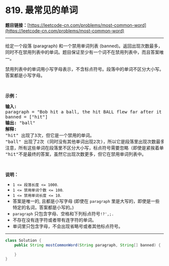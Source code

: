 # 819. 最常见的单词

**题目链接：**[https://leetcode-cn.com/problems/most-common-word](https://leetcode-cn.com/problems/most-common-word)

---

<div class="content__1Y2H">
 <div class="notranslate">
  <p>给定一个段落 (paragraph) 和一个禁用单词列表 (banned)。返回出现次数最多，同时不在禁用列表中的单词。题目保证至少有一个词不在禁用列表中，而且答案唯一。</p> 
  <p>禁用列表中的单词用小写字母表示，不含标点符号。段落中的单词不区分大小写。答案都是小写字母。</p> 
  <p>&nbsp;</p> 
  <p><strong>示例：</strong></p> 
  <pre class="language-text"><strong>输入:</strong> 
paragraph = "Bob hit a ball, the hit BALL flew far after it was hit."
banned = ["hit"]
<strong>输出:</strong> "ball"
<strong>解释:</strong> 
"hit" 出现了3次，但它是一个禁用的单词。
"ball" 出现了2次 (同时没有其他单词出现2次)，所以它是段落里出现次数最多的，且不在禁用列表中的单词。 
注意，所有这些单词在段落里不区分大小写，标点符号需要忽略（即使是紧挨着单词也忽略， 比如 "ball,"）， 
"hit"不是最终的答案，虽然它出现次数更多，但它在禁用单词列表中。
</pre> 
  <p>&nbsp;</p> 
  <p><strong>说明：</strong></p> 
  <ul> 
   <li><code>1 &lt;= 段落长度 &lt;= 1000</code>.</li> 
   <li><code>1 &lt;= 禁用单词个数 &lt;= 100</code>.</li> 
   <li><code>1 &lt;= 禁用单词长度 &lt;= 10</code>.</li> 
   <li>答案是唯一的, 且都是小写字母&nbsp;(即使在 <code>paragraph</code> 里是大写的，即使是一些特定的名词，答案都是小写的。)</li> 
   <li><code>paragraph</code>&nbsp;只包含字母、空格和下列标点符号<code>!?',;.</code></li> 
   <li>不存在没有连字符或者带有连字符的单词。</li> 
   <li>单词里只包含字母，不会出现省略号或者其他标点符号。</li> 
  </ul> 
 </div>
</div>

---

```java
class Solution {
    public String mostCommonWord(String paragraph, String[] banned) {
        
    }
}
```
